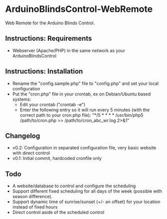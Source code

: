 ArduinoBlindsControl-WebRemote
==============================

Web Remote for the Arduino Blinds Control.

## Instructions: Requirements

- Webserver (Apache/PHP) in the same network as your ArduinoBlindsControl

## Instructions: Installation

<ul>
	<li>Rename the "config.sample.php" file to "config.php" and set your local configuration</li>
	<li>Put the "cron.php" file in your crontab, ex on Debian/Ubuntu based systems:
		<ul>
			<li>Edit your crontab ("crontab -e")</li>
			<li>Enter the following entry so it will run every 5 minutes (with the correct path to your cron.php file): "*/5 * * * * /usr/bin/php5 /path/to/cron.php >> /path/to/cron_abc_wr.log 2>&1"</li>
		</ul>
	</li>
</ul>

## Changelog

- v0.2: Configuration in separated configuration file, very basic website with direct control
- v0.1: Initial commit, hardcoded cronfile only

## Todo

- A website/database to control and configure the scheduling
- Support different fixed scheduling for all days of the week (possible with season difference).
- Support dynamic time of sunrise/sunset (+/- an offset) for your location instead of fixed hours
- Direct control aside of the scheduled control